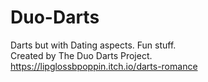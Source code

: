 # Duo-Darts
Darts but with Dating aspects. Fun stuff.<br>
Created by The Duo Darts Project.<br>
https://lipglossbpoppin.itch.io/darts-romance
